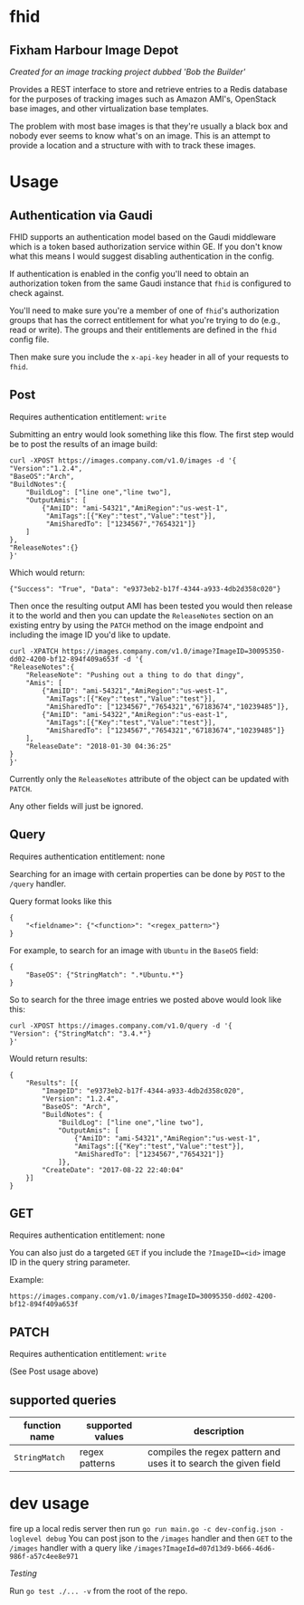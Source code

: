 # fhid
## Fixham Harbour Image Depot
_Created for an image tracking project dubbed 'Bob the Builder'_

Provides a REST interface to store and retrieve entries to a Redis database for the purposes of tracking images such as Amazon AMI's, OpenStack base images, and other virtualization base templates.

The problem with most base images is that they're usually a black box and nobody ever seems to know what's on an image. This is an attempt to provide a location and a structure with with to track these images. 

# Usage

## Authentication via Gaudi
FHID supports an authentication model based on the Gaudi middleware which is a token based authorization service within GE. If you don't know what this means I would suggest disabling authentication in the config. 

If authentication is enabled in the config you'll need to obtain an authorization token from the same Gaudi instance that `fhid` is configured to check against.

You'll need to make sure you're a member of one of `fhid`'s authorization groups that has the correct entitlement for what you're trying to do (e.g., read or write). The groups and their entitlements are defined in the `fhid` config file. 

Then make sure you include the `x-api-key` header in all of your requests to `fhid`.


## Post

Requires authentication entitlement: `write`

Submitting an entry would look something like this flow. The first step would be to post the results of an image build:
```
curl -XPOST https://images.company.com/v1.0/images -d '{
"Version":"1.2.4",
"BaseOS":"Arch",
"BuildNotes":{
	"BuildLog": ["line one","line two"],
	"OutputAmis": [
		{"AmiID": "ami-54321","AmiRegion":"us-west-1", 
		 "AmiTags":[{"Key":"test","Value":"test"}],
		 "AmiSharedTo": ["1234567","7654321"]}
	]
},
"ReleaseNotes":{}
}'
```

Which would return:

```
{"Success": "True", "Data": "e9373eb2-b17f-4344-a933-4db2d358c020"}
```

Then once the resulting output AMI has been tested you would then release it to the world and then you can update the `ReleaseNotes` section on an existing entry by using the `PATCH` method on the image endpoint and including the image ID you'd like to update. 

```
curl -XPATCH https://images.company.com/v1.0/image?ImageID=30095350-dd02-4200-bf12-894f409a653f -d '{
"ReleaseNotes":{
	"ReleaseNote": "Pushing out a thing to do that dingy",
	"Amis": [
		{"AmiID": "ami-54321","AmiRegion":"us-west-1", 
		 "AmiTags":[{"Key":"test","Value":"test"}],
		 "AmiSharedTo": ["1234567","7654321","67183674","10239485"]},
		{"AmiID": "ami-54322","AmiRegion":"us-east-1", 
		 "AmiTags":[{"Key":"test","Value":"test"}],
		 "AmiSharedTo": ["1234567","7654321","67183674","10239485"]}
	],
	"ReleaseDate": "2018-01-30 04:36:25"
}
}'
```

Currently only the `ReleaseNotes` attribute of the object can be updated with `PATCH`. 

Any other fields will just be ignored. 

## Query

Requires authentication entitlement: none

Searching for an image with certain properties can be done by `POST` to the `/query` handler.

Query format looks like this
```
{
	"<fieldname>": {"<function>": "<regex_pattern>"}
}
```

For example, to search for an image with `Ubuntu` in the `BaseOS` field:
```
{
	"BaseOS": {"StringMatch": ".*Ubuntu.*"}
}
```

So to search for the three image entries we posted above would look like this:
```
curl -XPOST https://images.company.com/v1.0/query -d '{
"Version": {"StringMatch": "3.4.*"}
}'
```

Would return results:
```
{
	"Results": [{
		"ImageID": "e9373eb2-b17f-4344-a933-4db2d358c020",
		"Version": "1.2.4",
		"BaseOS": "Arch",
		"BuildNotes": {
            "BuildLog": ["line one","line two"],
            "OutputAmis": [
                {"AmiID": "ami-54321","AmiRegion":"us-west-1", 
                "AmiTags":[{"Key":"test","Value":"test"}],
                "AmiSharedTo": ["1234567","7654321"]}
            ]},
		"CreateDate": "2017-08-22 22:40:04"
	}]
}
```

## GET

Requires authentication entitlement: none

You can also just do a targeted `GET` if you include the `?ImageID=<id>` image ID in the query string parameter. 

Example:

```
https://images.company.com/v1.0/images?ImageID=30095350-dd02-4200-bf12-894f409a653f
```

## PATCH

Requires authentication entitlement: `write`

(See Post usage above)

## supported queries

| function name | supported values | description |
|---------------|------------------|-------------|
| `StringMatch` | regex patterns   | compiles the regex pattern and uses it to search the given field |


# dev usage
fire up a local redis server then run `go run main.go -c dev-config.json -loglevel debug`
You can post json to the `/images` handler
and then `GET` to the `/images` handler with a query like `/images?ImageId=d07d13d9-b666-46d6-986f-a57c4ee8e971`

_Testing_

Run `go test ./... -v` from the root of the repo.